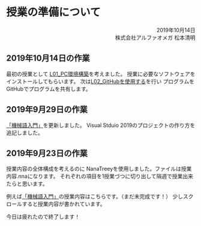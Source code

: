 # 授業の準備について


<div style="text-align: right;">
2019年10月14日<br>
株式会社アルファオメガ  松本清明
</div>

## 2019年10月14日の作業
最初の授業として [L01_PC環境構築](https://github.com/ki-matsumoto/learning/blob/develop/%E5%AD%A6%E7%94%9F%E3%81%AE%E3%82%AB%E3%83%AA%E3%82%AD%E3%83%A5%E3%83%A9%E3%83%A0/L01_PC%E7%92%B0%E5%A2%83%E6%A7%8B%E7%AF%89.md)を考えました。
授業に必要なソフトウェアをインストールしてもらいます。
次は[L02_GitHubを使用する](https://github.com/ki-matsumoto/learning/blob/develop/%E5%AD%A6%E7%94%9F%E3%81%AE%E3%82%AB%E3%83%AA%E3%82%AD%E3%83%A5%E3%83%A9%E3%83%A0/L02_GitHub%E3%82%92%E4%BD%BF%E7%94%A8%E3%81%99%E3%82%8B.md)を行い
プログラムをGitHubでプログラムを共有します。


## 2019年9月29日の作業
[「機械語入門」](https://github.com/ki-matsumoto/learning/blob/develop/%E5%AD%A6%E7%94%9F%E3%81%AE%E3%82%AB%E3%83%AA%E3%82%AD%E3%83%A5%E3%83%A9%E3%83%A0/%E6%A9%9F%E6%A2%B0%E8%AA%9E%E5%85%A5%E9%96%80.md)を更新しました。
Visual Stduio 2019のプロジェクトの作り方を追記しました。


## 2019年9月23日の作業
授業内容の全体構成を考えるのに NanaTreeyを使用しました。ファイルは授業内容.nnaになります。
それぞれの項目を1授業づつに切り出して隔週で授業出来たらと思います。

例えば[「機械語入門」](https://github.com/ki-matsumoto/learning/blob/develop/%E5%AD%A6%E7%94%9F%E3%81%AE%E3%82%AB%E3%83%AA%E3%82%AD%E3%83%A5%E3%83%A9%E3%83%A0/%E6%A9%9F%E6%A2%B0%E8%AA%9E%E5%85%A5%E9%96%80.md)の授業内容はこちらです。（まだ未完成です！）
少しスクロールすると授業内容が書かれています。

今日は疲れたので終了します！
